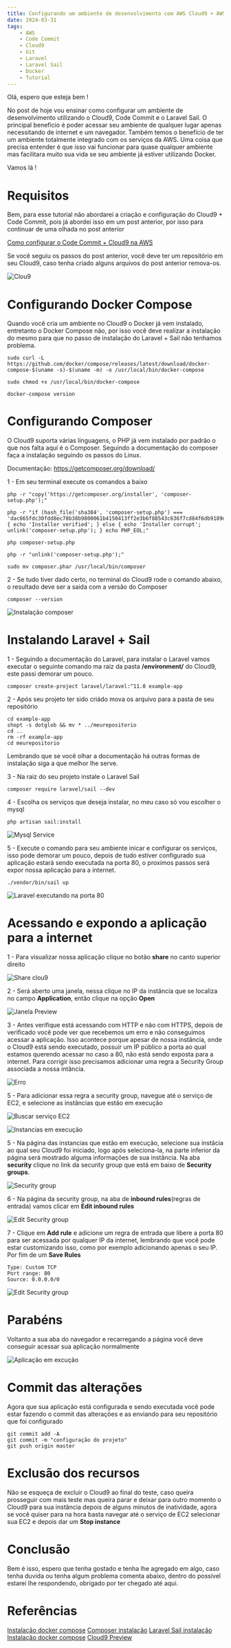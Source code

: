 ```yaml
---
title: Configurando um ambiente de desenvolvimento com AWS Cloud9 + AWS Code Commit + Laravel Sail
date: 2024-03-31
tags:
    - AWS
    - Code Commit
    - Cloud9
    - Git
    - Laravel
    - Laravel Sail
    - Docker
    - Tutorial
---
```


Olá, espero que esteja bem ! 

No post de hoje vou ensinar como configurar um ambiente de desenvolvimento utilizando o Cloud9, Code Commit e o Laravel Sail. O principal beneficio é poder acessar seu ambiente de qualquer lugar apenas necessitando de internet e um navegador. Também temos o benefício de ter um ambiente totalmente integrado com os serviços da AWS. Uma coisa que precisa entender é que isso vai funcionar para quase qualquer ambiente mas facilitara muito sua vida se seu ambiente já estiver utilizando Docker.

Vamos lá !

# Requisitos

Bem, para esse tutorial não abordarei a criação e configuração do Cloud9 + Code Commit, pois já abordei isso em um post anterior, por isso para continuar de uma olhada no post anterior

[Como configurar o Code Commit + Cloud9 na AWS](https://danilocarsan.github.io/Posts/AWS/Code-Commit/Como-configurar-o-Code-Commit-+-Cloud9-na-AWS)

Se você seguiu os passos do post anterior, você deve ter um repositório em seu Cloud9, caso tenha criado alguns arquivos do post anterior remova-os.

![Clou9](./../../../images/2024/03/31/1.png)

# Configurando Docker Compose

Quando você cria um ambiente no Cloud9 o Docker já vem instalado, entretanto o Docker Compose não, por isso você deve realizar a instalação do mesmo para que no passo de instalação do Laravel + Sail não tenhamos problema.

````
sudo curl -L https://github.com/docker/compose/releases/latest/download/docker-compose-$(uname -s)-$(uname -m) -o /usr/local/bin/docker-compose

sudo chmod +x /usr/local/bin/docker-compose

docker-compose version

````

# Configurando Composer

O Cloud9 suporta várias linguagens, o PHP já vem instalado por padrão o que nos falta aqui é o Composer. Seguindo a documentação do composer faça a instalação seguindo os passos do Linux.

Documentação: https://getcomposer.org/download/

1 - Em seu terminal execute os comandos a baixo

````
php -r "copy('https://getcomposer.org/installer', 'composer-setup.php');"
````
````
php -r "if (hash_file('sha384', 'composer-setup.php') === 'dac665fdc30fdd8ec78b38b9800061b4150413ff2e3b6f88543c636f7cd84f6db9189d43a81e5503cda447da73c7e5b6') { echo 'Installer verified'; } else { echo 'Installer corrupt'; unlink('composer-setup.php'); } echo PHP_EOL;"
````
````
php composer-setup.php
````
````
php -r "unlink('composer-setup.php');"
````

````
sudo mv composer.phar /usr/local/bin/composer
````

2 - Se tudo tiver dado certo, no terminal do Cloud9 rode o comando abaixo, o resultado deve ser a saida com a versão do Composer

````
composer --version
````

![Instalação composer](./../../../images/2024/03/31/2.png)

# Instalando Laravel + Sail

1 - Seguindo a documentação do Laravel, para instalar o Laravel vamos executar o seguinte comando ma raiz da pasta
**/environment/** do Cloud9, este passi demorar um pouco.

````
composer create-project laravel/laravel:^11.0 example-app
````

2 - Após seu projeto ter sido criádo mova os arquivo para a pasta de seu repositório
````
cd example-app
shopt -s dotglob && mv * ../meurepositorio
cd ..
rm -rf example-app
cd meurepositorio
````

Lembrando que se você olhar a documentação há outras formas de instalação siga a que melhor lhe serve.

3 - Na raiz do seu projeto instale o Laravel Sail

````
composer require laravel/sail --dev
```` 

4 - Escolha os serviços que deseja instalar, no meu caso só vou escolher o mysql

````
php artisan sail:install
````
![Mysql Service](./../../../images/2024/03/31/3.png)

5 - Execute o comando para seu ambiente inicar e configurar os serviços, isso pode demorar um pouco, depois de tudo estiver configurado sua aplicação estará sendo executada na porta 80, o proximos passos será expor nossa aplicação para a internet.

````
./vendor/bin/sail up
````
![Laravel executando na porta 80](./../../../images/2024/03/31/4.png)


# Acessando e expondo a aplicação para a internet

1 - Para visualizar nossa aplicação clique no botão **share** no canto superior direito

![Share clou9](./../../../images/2024/03/31/5.png)

2 - Será aberto uma janela, nessa clique no IP da instância que se localiza no campo **Application**, então clique na opção **Open**

![Janela Preview](./../../../images/2024/03/31/6.png)

3 - Antes verifique está acessando com HTTP e não com HTTPS, depois de verificado você pode ver que recebemos um erro e não conseguimos acessar a aplicação. Isso acontece porque apesar de nossa instância, onde o Cloud9 está sendo executado, possuir um IP público a porta ao qual estamos querendo acessar no caso a 80, não está sendo exposta para a internet. Para corrigir isso precisamos adicionar uma regra a Security Group associada a nossa intância. 

![Erro ](./../../../images/2024/03/31/7.png)

5 - Para adicionar essa regra a security group, navegue até o serviço de EC2, e selecione as instâncias que estão em execução

![Buscar serviço EC2](./../../../images/2024/03/31/8.png)
 
![Instancias em execução](./../../../images/2024/03/31/9.png)

5 - Na página das instancias que estão em execução, selecione sua instâcia ao qual seu Cloud9 foi iniciado, logo após seleciona-la, na parte inferior da página será mostrado alguma informações de sua instância. Na aba **security** clique no link da security group que está em baixo de **Security groups**.

![Security group](./../../../images/2024/03/31/10.png)

6 - Na página da security group, na aba de **inbound rules**(regras de entrada) vamos clicar em **Edit inbound rules** 

![Edit Security group](./../../../images/2024/03/31/11.png)

7 - Clique em **Add rule** e adicione um regra de entrada que libere a porta 80 para ser acessada por qualquer IP da internet, lembrando que você pode estar customizando isso, como por exemplo adicionando apenas o seu IP. Por fim de um **Save Rules**
````
Type: Custom TCP
Port range: 80
Source: 0.0.0.0/0
````
![Edit Security group](./../../../images/2024/03/31/12.png)

# Parabéns

Voltanto a sua aba do navegador e recarregando a página você deve conseguir acessar sua aplicação normalmente

![Aplicação em excução](./../../../images/2024/03/31/13.png)

# Commit das alterações

Agora que sua aplicação está configurada e sendo executada você pode estar fazendo o commit das alterações e as enviando para seu repositório que foi configurado

````
git commit add -A
git commit -m "configuração do projeto"
git push origin master
````

# Exclusão dos recursos

Não se esqueça de excluir o Cloud9 ao final do teste, caso queira prosseguir com mais teste mas queira parar e deixar para outro momento o Cloud9 para sua instância depois de alguns minutos de inatividade, agora se você quiser para na hora basta navegar até o serviço de EC2 selecionar sua EC2 e depois dar um **Stop instance**

# Conclusão

Bem é isso, espero que tenha gostado e tenha lhe agregado em algo, caso tenha duvida ou tenha algum problema comenta abaixo, dentro do possível estarei lhe respondendo, obrigado por ter chegado até aqui.

# Referências

[Instalação docker compose](https://docs.docker.com/compose/install/linux/)
[Composer instalação](https://getcomposer.org/download/)
[Laravel Sail instalação](https://laravel.com/docs/11.x#sail-on-linux)
[Instalação docker compose](https://stackoverflow.com/questions/63708035/installing-docker-compose-on-amazon-ec2-linux-2-9kb-docker-compose-file)
[Cloud9 Preview](https://docs.aws.amazon.com/cloud9/latest/user-guide/app-preview.html#app-preview-preview-app)